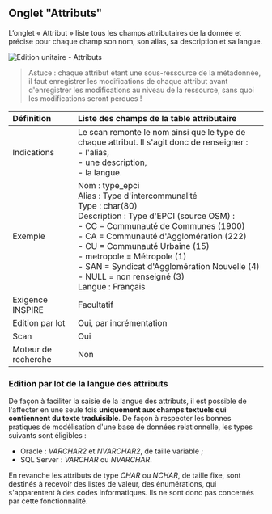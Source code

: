 ## Onglet "Attributs"

L’onglet « Attribut » liste tous les champs attributaires de la donnée et précise pour chaque champ son nom, son alias, sa description et sa langue.

![Edition unitaire - Attributs](/fr/images/inv_edit_one_attributes.png "L'édition unitaire - onglet Attributs")

> Astuce : chaque attribut étant une sous-ressource de la métadonnée, il faut enregistrer les modifications de chaque attribut avant d'enregistrer les modifications au niveau de la ressource, sans quoi les modifications seront perdues !


| Définition          | Liste des champs de la table attributaire |
| :------------------ | :---------------------------------------- |
| Indications         | Le scan remonte le nom ainsi que le type de chaque attribut. Il s'agit donc de renseigner :<br />- l'alias,<br />- une description,<br />- la langue. |
| Exemple             | Nom : type_epci<br />Alias : Type d'intercommunalité<br />Type : char(80)<br />Description : Type d'EPCI (source OSM) :<br />- CC = Communauté de Communes (1900)<br />- CA = Communauté d'Agglomération (222)<br />- CU = Communauté Urbaine (15)<br />- metropole = Métropole (1)<br />- SAN = Syndicat d'Agglomération Nouvelle (4)<br />- NULL = non renseigné (3)<br />Langue : Français |
| Exigence INSPIRE    | Facultatif                    |
| Edition par lot     | Oui, par incrémentation       |
| Scan                | Oui                           |
| Moteur de recherche | Non                           |


### Edition par lot de la langue des attributs

De façon à faciliter la saisie de la langue des attributs, il est possible de l'affecter en une seule fois **uniquement aux champs textuels qui contiennent du texte traduisible**. De façon à respecter les bonnes pratiques de modélisation d'une base de données relationnelle, les types suivants sont éligibles :
* Oracle : *VARCHAR2* et *NVARCHAR2*, de taille variable ;
* SQL Server : *VARCHAR* ou *NVARCHAR*.

En revanche les attributs de type *CHAR* ou *NCHAR*, de taille fixe, sont destinés à recevoir des listes de valeur, des énumérations, qui s'apparentent à des codes informatiques. Ils ne sont donc pas concernés par cette fonctionnalité.


